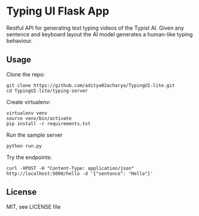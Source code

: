 Typing UI Flask App
=================

Restful API for generating text typing videos of the Typist AI. Given any sentence and keyboard layout the AI model generates a human-like typing behaviour.

Usage
-----

Clone the repo:

    git clone https://github.com/aditya02acharya/TypingUI-lite.git
    cd TypingUI-lite/typing-server

Create virtualenv:

    virtualenv venv
    source venv/bin/activate
    pip install -r requirements.txt

Run the sample server

    python run.py

Try the endpoints:

    curl -XPOST -H "Content-Type: application/json" http://localhost:5000/hello -d '{"sentence": "Hello"}'


License
-------

MIT, see LICENSE file
